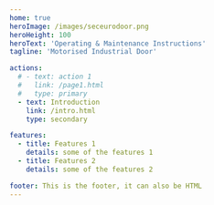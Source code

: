 ```yaml
---
home: true
heroImage: /images/seceurodoor.png
heroHeight: 100
heroText: 'Operating & Maintenance Instructions'
tagline: 'Motorised Industrial Door'

actions:
  # - text: action 1
  #   link: /page1.html
  #   type: primary
  - text: Introduction
    link: /intro.html
    type: secondary

features:
  - title: Features 1
    details: some of the features 1
  - title: Features 2
    details: some of the features 2

footer: This is the footer, it can also be HTML
---
```

